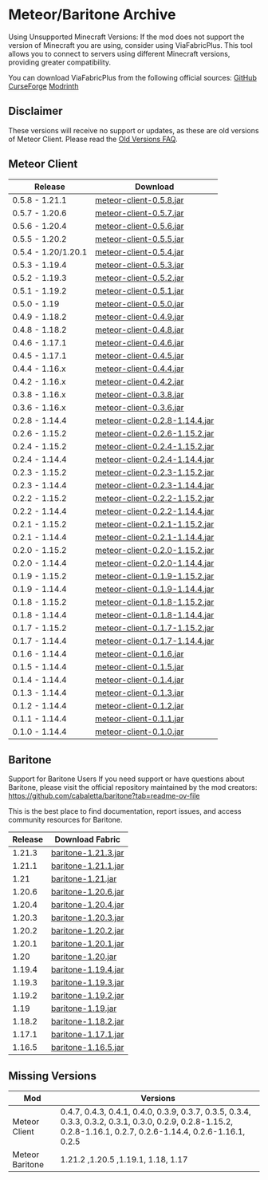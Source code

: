 # Meteor/Baritone Archive
Using Unsupported Minecraft Versions:
If the mod does not support the version of Minecraft you are using, consider using ViaFabricPlus. This tool allows you to connect to servers using different Minecraft versions, providing greater compatibility.

You can download ViaFabricPlus from the following official sources:  [GitHub](https://github.com/ViaVersion/ViaFabricPlus)  [CurseForge](https://www.curseforge.com/minecraft/mc-mods/viafabricplus)  [Modrinth](https://modrinth.com/mod/viafabricplus)

## Disclaimer

These versions will receive no support or updates, as these are old versions of Meteor Client. Please read the [Old Versions FAQ](https://meteorclient.com/faq/old-versions).

## Meteor Client

| Release             | Download                                                                                                                                   |
|---------------------|--------------------------------------------------------------------------------------------------------------------------------------------|
| 0.5.8 - 1.21.1      | [meteor-client-0.5.8.jar](https://github.com/Galax71/meteor-archive-and-Baritone-archive/raw/refs/heads/master/files/meteor-client/meteor-client-0.5.8.jar)               |
| 0.5.7 - 1.20.6      | [meteor-client-0.5.7.jar](https://github.com/Galax71/meteor-archive-and-Baritone-archive/raw/refs/heads/master/files/meteor-client/meteor-client-0.5.7.jar)               |
| 0.5.6 - 1.20.4      | [meteor-client-0.5.6.jar](https://github.com/Galax71/meteor-archive-and-Baritone-archive/raw/refs/heads/master/files/meteor-client/meteor-client-0.5.6.jar)               |
| 0.5.5 - 1.20.2      | [meteor-client-0.5.5.jar](https://github.com/Galax71/meteor-archive-and-Baritone-archive/raw/refs/heads/master/files/meteor-client/meteor-client-0.5.5.jar)               |
| 0.5.4 - 1.20/1.20.1 | [meteor-client-0.5.4.jar](https://github.com/Galax71/meteor-archive-and-Baritone-archive/raw/refs/heads/master/files/meteor-client/meteor-client-0.5.4.jar)               |
| 0.5.3 - 1.19.4      | [meteor-client-0.5.3.jar](https://github.com/Galax71/meteor-archive-and-Baritone-archive/raw/refs/heads/master/files/meteor-client/meteor-client-0.5.3.jar)               |
| 0.5.2 - 1.19.3      | [meteor-client-0.5.2.jar](https://github.com/Galax71/meteor-archive-and-Baritone-archive/raw/refs/heads/master/files/meteor-client/meteor-client-0.5.2.jar)               |
| 0.5.1 - 1.19.2      | [meteor-client-0.5.1.jar](https://github.com/Galax71/meteor-archive-and-Baritone-archive/raw/refs/heads/master/files/meteor-client/meteor-client-0.5.1.jar)               |
| 0.5.0 - 1.19        | [meteor-client-0.5.0.jar](https://github.com/Galax71/meteor-archive-and-Baritone-archive/raw/refs/heads/master/files/meteor-client/meteor-client-0.5.0.jar)               |
| 0.4.9 - 1.18.2      | [meteor-client-0.4.9.jar](https://github.com/Galax71/meteor-archive-and-Baritone-archive/raw/refs/heads/master/files/meteor-client/meteor-client-0.4.9.jar)               |
| 0.4.8 - 1.18.2      | [meteor-client-0.4.8.jar](https://github.com/Galax71/meteor-archive-and-Baritone-archive/raw/refs/heads/master/files/meteor-client/meteor-client-0.4.8.jar)               |
| 0.4.6 - 1.17.1      | [meteor-client-0.4.6.jar](https://github.com/Galax71/meteor-archive-and-Baritone-archive/raw/refs/heads/master/files/meteor-client/meteor-client-0.4.6.jar)               |
| 0.4.5 - 1.17.1      | [meteor-client-0.4.5.jar](https://github.com/Galax71/meteor-archive-and-Baritone-archive/raw/refs/heads/master/files/meteor-client/meteor-client-0.4.5.jar)               |
| 0.4.4 - 1.16.x      | [meteor-client-0.4.4.jar](https://github.com/Galax71/meteor-archive-and-Baritone-archive/raw/refs/heads/master/files/meteor-client/meteor-client-0.4.4.jar)               |
| 0.4.2 - 1.16.x      | [meteor-client-0.4.2.jar](https://github.com/Galax71/meteor-archive-and-Baritone-archive/raw/refs/heads/master/files/meteor-client/meteor-client-0.4.2.jar)               |
| 0.3.8 - 1.16.x      | [meteor-client-0.3.8.jar](https://github.com/Galax71/meteor-archive-and-Baritone-archive/raw/refs/heads/master/files/meteor-client/meteor-client-0.3.8.jar)               |
| 0.3.6 - 1.16.x      | [meteor-client-0.3.6.jar](https://github.com/Galax71/meteor-archive-and-Baritone-archive/raw/refs/heads/master/files/meteor-client/meteor-client-0.3.6.jar)               |
| 0.2.8 - 1.14.4      | [meteor-client-0.2.8-1.14.4.jar](https://github.com/Galax71/meteor-archive-and-Baritone-archive/raw/refs/heads/master/files/meteor-client/meteor-client-0.2.8-1.14.4.jar) |
| 0.2.6 - 1.15.2      | [meteor-client-0.2.6-1.15.2.jar](https://github.com/Galax71/meteor-archive-and-Baritone-archive/raw/refs/heads/master/files/meteor-client/meteor-client-0.2.6-1.15.2.jar) |
| 0.2.4 - 1.15.2      | [meteor-client-0.2.4-1.15.2.jar](https://github.com/Galax71/meteor-archive-and-Baritone-archive/raw/refs/heads/master/files/meteor-client/meteor-client-0.2.4-1.15.2.jar) |
| 0.2.4 - 1.14.4      | [meteor-client-0.2.4-1.14.4.jar](https://github.com/Galax71/meteor-archive-and-Baritone-archive/raw/refs/heads/master/files/meteor-client/meteor-client-0.2.4-1.14.4.jar) |
| 0.2.3 - 1.15.2      | [meteor-client-0.2.3-1.15.2.jar](https://github.com/Galax71/meteor-archive-and-Baritone-archive/raw/refs/heads/master/files/meteor-client/meteor-client-0.2.3-1.15.2.jar) |
| 0.2.3 - 1.14.4      | [meteor-client-0.2.3-1.14.4.jar](https://github.com/Galax71/meteor-archive-and-Baritone-archive/raw/refs/heads/master/files/meteor-client/meteor-client-0.2.3-1.14.4.jar) |
| 0.2.2 - 1.15.2      | [meteor-client-0.2.2-1.15.2.jar](https://github.com/Galax71/meteor-archive-and-Baritone-archive/raw/refs/heads/master/files/meteor-client/meteor-client-0.2.2-1.15.2.jar) |
| 0.2.2 - 1.14.4      | [meteor-client-0.2.2-1.14.4.jar](https://github.com/Galax71/meteor-archive-and-Baritone-archive/raw/refs/heads/master/files/meteor-client/meteor-client-0.2.2-1.14.4.jar) |
| 0.2.1 - 1.15.2      | [meteor-client-0.2.1-1.15.2.jar](https://github.com/Galax71/meteor-archive-and-Baritone-archive/raw/refs/heads/master/files/meteor-client/meteor-client-0.2.1-1.15.2.jar) |
| 0.2.1 - 1.14.4      | [meteor-client-0.2.1-1.14.4.jar](https://github.com/Galax71/meteor-archive-and-Baritone-archive/raw/refs/heads/master/files/meteor-client/meteor-client-0.2.1-1.14.4.jar) |
| 0.2.0 - 1.15.2      | [meteor-client-0.2.0-1.15.2.jar](https://github.com/Galax71/meteor-archive-and-Baritone-archive/raw/refs/heads/master/files/meteor-client/meteor-client-0.2.0-1.15.2.jar) |
| 0.2.0 - 1.14.4      | [meteor-client-0.2.0-1.14.4.jar](https://github.com/Galax71/meteor-archive-and-Baritone-archive/raw/refs/heads/master/files/meteor-client/meteor-client-0.2.0-1.14.4.jar) |
| 0.1.9 - 1.15.2      | [meteor-client-0.1.9-1.15.2.jar](https://github.com/Galax71/meteor-archive-and-Baritone-archive/raw/refs/heads/master/files/meteor-client/meteor-client-0.1.9-1.15.2.jar) |
| 0.1.9 - 1.14.4      | [meteor-client-0.1.9-1.14.4.jar](https://github.com/Galax71/meteor-archive-and-Baritone-archive/raw/refs/heads/master/files/meteor-client/meteor-client-0.1.9-1.14.4.jar) |
| 0.1.8 - 1.15.2      | [meteor-client-0.1.8-1.15.2.jar](https://github.com/Galax71/meteor-archive-and-Baritone-archive/raw/refs/heads/master/files/meteor-client/meteor-client-0.1.8-1.15.2.jar) |
| 0.1.8 - 1.14.4      | [meteor-client-0.1.8-1.14.4.jar](https://github.com/Galax71/meteor-archive-and-Baritone-archive/raw/refs/heads/master/files/meteor-client/meteor-client-0.1.8-1.14.4.jar) |
| 0.1.7 - 1.15.2      | [meteor-client-0.1.7-1.15.2.jar](https://github.com/Galax71/meteor-archive-and-Baritone-archive/raw/refs/heads/master/files/meteor-client/meteor-client-0.1.7-1.15.2.jar) |
| 0.1.7 - 1.14.4      | [meteor-client-0.1.7-1.14.4.jar](https://github.com/Galax71/meteor-archive-and-Baritone-archive/raw/refs/heads/master/files/meteor-client/meteor-client-0.1.7-1.14.4.jar) |
| 0.1.6 - 1.14.4      | [meteor-client-0.1.6.jar](https://github.com/Galax71/meteor-archive-and-Baritone-archive/raw/refs/heads/master/files/meteor-client/meteor-client-0.1.6.jar)               |
| 0.1.5 - 1.14.4      | [meteor-client-0.1.5.jar](https://github.com/Galax71/meteor-archive-and-Baritone-archive/raw/refs/heads/master/files/meteor-client/meteor-client-0.1.5.jar)               |
| 0.1.4 - 1.14.4      | [meteor-client-0.1.4.jar](https://github.com/Galax71/meteor-archive-and-Baritone-archive/raw/refs/heads/master/files/meteor-client/meteor-client-0.1.4.jar)               |
| 0.1.3 - 1.14.4      | [meteor-client-0.1.3.jar](https://github.com/Galax71/meteor-archive-and-Baritone-archive/raw/refs/heads/master/files/meteor-client/meteor-client-0.1.3.jar)               |
| 0.1.2 - 1.14.4      | [meteor-client-0.1.2.jar](https://github.com/Galax71/meteor-archive-and-Baritone-archive/raw/refs/heads/master/files/meteor-client/meteor-client-0.1.2.jar)               |
| 0.1.1 - 1.14.4      | [meteor-client-0.1.1.jar](https://github.com/Galax71/meteor-archive-and-Baritone-archive/raw/refs/heads/master/files/meteor-client/meteor-client-0.1.1.jar)               |
| 0.1.0 - 1.14.4      | [meteor-client-0.1.0.jar](https://github.com/Galax71/meteor-archive-and-Baritone-archive/raw/refs/heads/master/files/meteor-client/meteor-client-0.1.0.jar)               |

## Baritone
Support for Baritone Users
If you need support or have questions about Baritone, please visit the official repository maintained by the mod creators:
https://github.com/cabaletta/baritone?tab=readme-ov-file

This is the best place to find documentation, report issues, and access community resources for Baritone.

| Release | Download Fabric                                                                                                                         |
|---------|-----------------------------------------------------------------------------------------------------------------------------------|
| 1.21.3   | [baritone-1.21.3.jar](https://github.com/Galax71/meteor-archive-and-Baritone-archive/raw/refs/heads/master/files/baritone/baritone-1.21.3.jar) |
| 1.21.1   | [baritone-1.21.1.jar](https://github.com/Galax71/meteor-archive-and-Baritone-archive/raw/refs/heads/master/files/baritone/baritone-1.21.1.jar) |
| 1.21    | [baritone-1.21.jar](https://github.com/Galax71/meteor-archive-and-Baritone-archive/raw/refs/heads/master/files/baritone/baritone-1.21.jar) |
| 1.20.6   | [baritone-1.20.6.jar](https://github.com/Galax71/meteor-archive-and-Baritone-archive/raw/refs/heads/master/files/baritone/baritone-1.20.6.jar) |
| 1.20.4   | [baritone-1.20.4.jar](https://github.com/Galax71/meteor-archive-and-Baritone-archive/raw/refs/heads/master/files/baritone/baritone-1.20.4.jar) |
| 1.20.3   | [baritone-1.20.3.jar](https://github.com/Galax71/meteor-archive-and-Baritone-archive/raw/refs/heads/master/files/baritone/baritone-1.20.3.jar) |
| 1.20.2  | [baritone-1.20.2.jar](https://github.com/Galax71/meteor-archive-and-Baritone-archive/raw/refs/heads/master/files/baritone/baritone-1.20.2.jar)     |
| 1.20.1  | [baritone-1.20.1.jar](https://github.com/Galax71/meteor-archive-and-Baritone-archive/raw/refs/heads/master/files/baritone/baritone-1.20.1.jar) |
| 1.20    | [baritone-1.20.jar](https://github.com/Galax71/meteor-archive-and-Baritone-archive/raw/refs/heads/master/files/baritone/baritone-1.20.jar)     |
| 1.19.4  | [baritone-1.19.4.jar](https://github.com/Galax71/meteor-archive-and-Baritone-archive/raw/refs/heads/master/files/baritone/baritone-1.19.4.jar) |
| 1.19.3  | [baritone-1.19.3.jar](https://github.com/Galax71/meteor-archive-and-Baritone-archive/raw/refs/heads/master/files/baritone/baritone-1.19.3.jar) |
| 1.19.2  | [baritone-1.19.2.jar](https://github.com/Galax71/meteor-archive-and-Baritone-archive/raw/refs/heads/master/files/baritone/baritone-1.19.2.jar) |
| 1.19    | [baritone-1.19.jar](https://github.com/Galax71/meteor-archive-and-Baritone-archive/raw/refs/heads/master/files/baritone/baritone-1.19.jar)     |
| 1.18.2  | [baritone-1.18.2.jar](https://github.com/Galax71/meteor-archive-and-Baritone-archive/raw/refs/heads/master/files/baritone/baritone-1.18.2.jar) |
| 1.17.1  | [baritone-1.17.1.jar](https://github.com/Galax71/meteor-archive-and-Baritone-archive/raw/refs/heads/master/files/baritone/baritone-1.17.1.jar) |
| 1.16.5  | [baritone-1.16.5.jar](https://github.com/Galax71/meteor-archive-and-Baritone-archive/raw/refs/heads/master/files/baritone/baritone-1.16.5.jar) |

## Missing Versions

| Mod             | Versions                                                                                                                                                        |
|-----------------|-----------------------------------------------------------------------------------------------------------------------------------------------------------------|
| Meteor Client   | 0.4.7, 0.4.3, 0.4.1, 0.4.0, 0.3.9, 0.3.7, 0.3.5, 0.3.4, 0.3.3, 0.3.2, 0.3.1, 0.3.0, 0.2.9, 0.2.8-1.15.2, 0.2.8-1.16.1, 0.2.7, 0.2.6-1.14.4, 0.2.6-1.16.1, 0.2.5 |                                                                                          |
| Meteor Baritone | 1.21.2 ,1.20.5 ,1.19.1, 1.18, 1.17                                                                                                                    |

